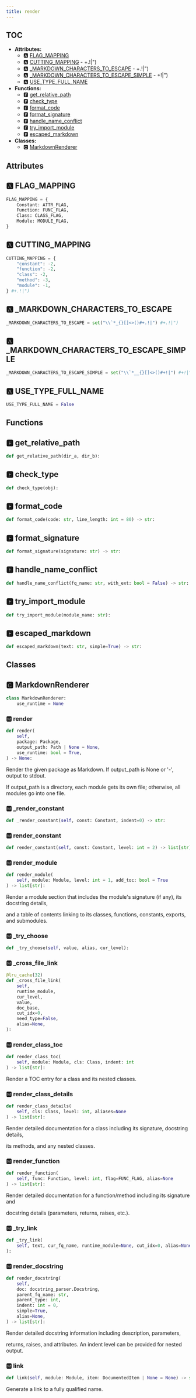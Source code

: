 ```yaml
---
title: render
---
```


## TOC

- **Attributes:**
  - 🅰 [FLAG\_MAPPING](#🅰-flag_mapping)
  - 🅰 [CUTTING\_MAPPING](#🅰-cutting_mapping) - \+.\!\|"\)
  - 🅰 [\_MARKDOWN\_CHARACTERS\_TO\_ESCAPE](#🅰-_markdown_characters_to_escape) - \+.\!\|"\)
  - 🅰 [\_MARKDOWN\_CHARACTERS\_TO\_ESCAPE\_SIMPLE](#🅰-_markdown_characters_to_escape_simple) - \+\!\|"\)
  - 🅰 [USE\_TYPE\_FULL\_NAME](#🅰-use_type_full_name)
- **Functions:**
  - 🅵 [get\_relative\_path](#🅵-get_relative_path)
  - 🅵 [check\_type](#🅵-check_type)
  - 🅵 [format\_code](#🅵-format_code)
  - 🅵 [format\_signature](#🅵-format_signature)
  - 🅵 [handle\_name\_conflict](#🅵-handle_name_conflict)
  - 🅵 [try\_import\_module](#🅵-try_import_module)
  - 🅵 [escaped\_markdown](#🅵-escaped_markdown)
- **Classes:**
  - 🅲 [MarkdownRenderer](#🅲-markdownrenderer)

## Attributes

## 🅰 FLAG\_MAPPING

```python
FLAG_MAPPING = {
    Constant: ATTR_FLAG,
    Function: FUNC_FLAG,
    Class: CLASS_FLAG,
    Module: MODULE_FLAG,
}
```

## 🅰 CUTTING\_MAPPING

```python
CUTTING_MAPPING = {
    "constant": -2,
    "function": -2,
    "class": -2,
    "method": -3,
    "module": -1,
} #+.!|")
```

## 🅰 \_MARKDOWN\_CHARACTERS\_TO\_ESCAPE

```python
_MARKDOWN_CHARACTERS_TO_ESCAPE = set("\\`*_{}[]<>()#+.!|") #+.!|")
```

## 🅰 \_MARKDOWN\_CHARACTERS\_TO\_ESCAPE\_SIMPLE

```python
_MARKDOWN_CHARACTERS_TO_ESCAPE_SIMPLE = set("\\`*__{}[]<>()#+!|") #+!|")
```

## 🅰 USE\_TYPE\_FULL\_NAME

```python
USE_TYPE_FULL_NAME = False
```


## Functions

## 🅵 get\_relative\_path

```python
def get_relative_path(dir_a, dir_b):
```
## 🅵 check\_type

```python
def check_type(obj):
```
## 🅵 format\_code

```python
def format_code(code: str, line_length: int = 80) -> str:
```
## 🅵 format\_signature

```python
def format_signature(signature: str) -> str:
```
## 🅵 handle\_name\_conflict

```python
def handle_name_conflict(fq_name: str, with_ext: bool = False) -> str:
```
## 🅵 try\_import\_module

```python
def try_import_module(module_name: str):
```
## 🅵 escaped\_markdown

```python
def escaped_markdown(text: str, simple=True) -> str:
```

## Classes

## 🅲 MarkdownRenderer

```python
class MarkdownRenderer:
    use_runtime = None
```


### 🅼 render

```python
def render(
    self,
    package: Package,
    output_path: Path | None = None,
    use_runtime: bool = True,
) -> None:
```

Render the given package as Markdown. If output\_path is None or '-', output to stdout.

If output\_path is a directory, each module gets its own file; otherwise, all modules go into one file.
### 🅼 \_render\_constant

```python
def _render_constant(self, const: Constant, indent=0) -> str:
```
### 🅼 render\_constant

```python
def render_constant(self, const: Constant, level: int = 2) -> list[str]:
```
### 🅼 render\_module

```python
def render_module(
    self, module: Module, level: int = 1, add_toc: bool = True
) -> list[str]:
```

Render a module section that includes the module's signature \(if any\), its docstring details,

and a table of contents linking to its classes, functions, constants, exports, and submodules.
### 🅼 \_try\_choose

```python
def _try_choose(self, value, alias, cur_level):
```
### 🅼 \_cross\_file\_link

```python
@lru_cache(32)
def _cross_file_link(
    self,
    runtime_module,
    cur_level,
    value,
    doc_base,
    cut_idx=0,
    need_type=False,
    alias=None,
):
```
### 🅼 render\_class\_toc

```python
def render_class_toc(
    self, module: Module, cls: Class, indent: int
) -> list[str]:
```

Render a TOC entry for a class and its nested classes.
### 🅼 render\_class\_details

```python
def render_class_details(
    self, cls: Class, level: int, aliases=None
) -> list[str]:
```

Render detailed documentation for a class including its signature, docstring details,

its methods, and any nested classes.
### 🅼 render\_function

```python
def render_function(
    self, func: Function, level: int, flag=FUNC_FLAG, alias=None
) -> list[str]:
```

Render detailed documentation for a function/method including its signature and

docstring details \(parameters, returns, raises, etc.\).
### 🅼 \_try\_link

```python
def _try_link(
    self, text, cur_fq_name, runtime_module=None, cut_idx=0, alias=None
):
```
### 🅼 render\_docstring

```python
def render_docstring(
    self,
    doc: docstring_parser.Docstring,
    parent_fq_name: str,
    parent_type: int,
    indent: int = 0,
    simple=True,
    alias=None,
) -> list[str]:
```

Render detailed docstring information including description, parameters,

returns, raises, and attributes. An indent level can be provided for nested output.
### 🅼 link

```python
def link(self, module: Module, item: DocumentedItem | None = None) -> str:
```

Generate a link to a fully qualified name.
